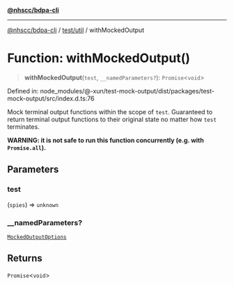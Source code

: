 [**@nhscc/bdpa-cli**](../../../README.md)

***

[@nhscc/bdpa-cli](../../../README.md) / [test/util](../README.md) / withMockedOutput

# Function: withMockedOutput()

> **withMockedOutput**(`test`, `__namedParameters?`): `Promise`\<`void`\>

Defined in: node\_modules/@-xun/test-mock-output/dist/packages/test-mock-output/src/index.d.ts:76

Mock terminal output functions within the scope of `test`. Guaranteed to
return terminal output functions to their original state no matter how `test`
terminates.

**WARNING: it is not safe to run this function concurrently (e.g. with
`Promise.all`).**

## Parameters

### test

(`spies`) => `unknown`

### \_\_namedParameters?

[`MockedOutputOptions`](../type-aliases/MockedOutputOptions.md)

## Returns

`Promise`\<`void`\>
